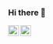 ### Hi there 👋
<a href="https://www.instagram.com/gokhanjs/">
  <img align="left" alt="Gokhan's Instagram" width="22px" src="https://raw.githubusercontent.com/hussainweb/hussainweb/main/icons/instagram.png" />
</a>
<a href="https://www.linkedin.com/in/gokhan-yildiz-80b8b3192/">
  <img align="left" alt="Gokhan's LinkedIN" width="22px" src="https://raw.githubusercontent.com/peterthehan/peterthehan/master/assets/linkedin.svg" />
</a>

<!--
**gokhanjs/gokhanjs** is a ✨ _special_ ✨ repository because its `README.md` (this file) appears on your GitHub profile.

Here are some ideas to get you started:

- 🔭 I’m currently working on ...
- 🌱 I’m currently learning ...
- 👯 I’m looking to collaborate on ...
- 🤔 I’m looking for help with ...
- 💬 Ask me about ...
- 📫 How to reach me: ...
- 😄 Pronouns: ...
- ⚡ Fun fact: ...
-->
